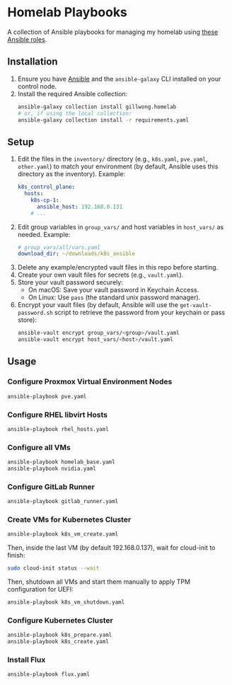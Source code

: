 # Homelab Playbooks

A collection of Ansible playbooks for managing my homelab using [these Ansible roles](https://github.com/gillwong/homelab-collection).

## Installation

1. Ensure you have [Ansible](https://docs.ansible.com/ansible/latest/installation_guide/index.html) and the `ansible-galaxy` CLI installed on your control node.
2. Install the required Ansible collection:
   ```bash
   ansible-galaxy collection install gillwong.homelab
   # or, if using the local collection:
   ansible-galaxy collection install -r requirements.yaml
   ```

## Setup

1. Edit the files in the `inventory/` directory (e.g., `k8s.yaml`, `pve.yaml`, `other.yaml`) to match your environment (by default, Ansible uses this directory as the inventory). Example:
   ```yaml
   k8s_control_plane:
     hosts:
       k8s-cp-1:
         ansible_host: 192.168.0.131
       # ...
   ```
2. Edit group variables in `group_vars/` and host variables in `host_vars/` as needed. Example:
   ```yaml
   # group_vars/all/vars.yaml
   download_dir: ~/downloads/k8s_ansible
   ```
3. Delete any example/encrypted vault files in this repo before starting.
4. Create your own vault files for secrets (e.g., `vault.yaml`).
5. Store your vault password securely:
   - On macOS: Save your vault password in Keychain Access.
   - On Linux: Use `pass` (the standard unix password manager).
6. Encrypt your vault files (by default, Ansible will use the `get-vault-password.sh` script to retrieve the password from your keychain or pass store):
   ```bash
   ansible-vault encrypt group_vars/<group>/vault.yaml
   ansible-vault encrypt host_vars/<host>/vault.yaml
   ```

## Usage

### Configure Proxmox Virtual Environment Nodes

```bash
ansible-playbook pve.yaml
```

### Configure RHEL libvirt Hosts

```bash
ansible-playbook rhel_hosts.yaml
```

### Configure all VMs

```bash
ansible-playbook homelab_base.yaml
ansible-playbook nvidia.yaml
```

### Configure GitLab Runner

```bash
ansible-playbook gitlab_runner.yaml
```

### Create VMs for Kubernetes Cluster

```bash
ansible-playbook k8s_vm_create.yaml
```

Then, inside the last VM (by default 192.168.0.137), wait for cloud-init to finish:

```bash
sudo cloud-init status --wait
```

Then, shutdown all VMs and start them manually to apply TPM configuration for UEFI:

```bash
ansible-playbook k8s_vm_shutdown.yaml
```

### Configure Kubernetes Cluster

```bash
ansible-playbook k8s_prepare.yaml
ansible-playbook k8s_create.yaml
```

### Install Flux

```bash
ansible-playbook flux.yaml
```
